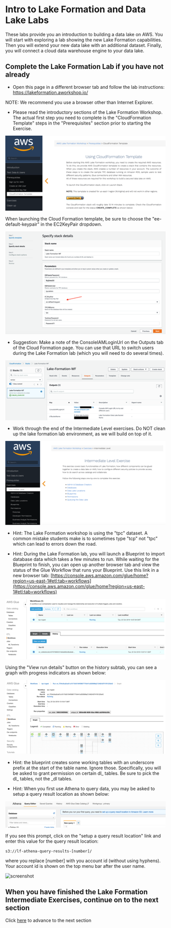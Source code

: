 # Intro to Lake Formation and Data Lake Labs
These labs provide you an introduction to building a data lake on AWS.  You will start with exploring a lab showing the new Lake Formation capabilities.  Then you will extend your new data lake with an additional dataset.  Finally, you will connect a cloud data warehouse engine to your data lake.

## Complete the Lake Formation Lab if you have not already

* Open this page in a different browser tab and follow the lab instructions: https://lakeformation.aworkshop.io/

NOTE: We recommend you use a browser other than Internet Explorer.

* Please read the introductory sections of the Lake Formation Workshop.  The actual first step you need to complete is the "CloudFormation Template" steps in the "Prerequisites" section prior to starting the Exercise.


![screenshot](images/New0b.png)

When launching the Cloud Formation template, be sure to choose the "ee-default-keypair" in the EC2KeyPair dropdown.

![screenshot](images/New0a.png)


* Suggestion: Make a note of the ConsoleIAMLoginUrl on the Outputs tab of the Cloud Formation page.  You can use that URL to switch users during the Lake Formation lab (which you will need to do several times).

![screenshot](images/New0d.png)


* Work through the end of the Intermediate Level exercises.   Do NOT clean up the lake formation lab environment, as we will build on top of it.

![screenshot](images/New0c.png)

* Hint: The Lake Formation workshop is using the "tpc" dataset.  A common mistake students make is to sometimes type "tcp" not "tpc" which can lead to errors down the road.


* Hint: During the Lake Formation lab, you will launch a Blueprint to import database data which takes a few minutes to run.  While waiting for the Blueprint to finish, you can open up another browser tab and view the status of the Glue Workflow that runs your Blueprint.  Use this link in a new browser tab: [https://console.aws.amazon.com/glue/home?region=us-east-1#etl:tab=workflows](https://console.aws.amazon.com/glue/home?region=us-east-1#etl:tab=workflows)

![screenshot](images/New0e.png)

Using the "View run details" button on the history subtab, you can see a graph with progress indicators as shown below:

![screenshot](images/New0f.png)

* Hint: the blueprint creates some working tables with an underscore prefix at the start of the table name.  Ignore those.  Specifically, you will be asked to grant permission on certain dl_ tables.  Be sure to pick the dl_ tables, not the _dl tables.

* Hint: When you first use Athena to query data, you may be asked to setup a query result location as shown below:

![screenshot](images/New0g.png)

If you see this prompt, click on the "setup a query result location" link and enter this value for the query result location:

```
s3://lf-athena-query-results-[number]/
````

where you replace [number] with you account id (without using hyphens).  Your account id is shown on the top menu bar after the user name.

![screenshot](images/New0h.png)




## When you have finished the Lake Formation Intermediate Exercises, continue on to the next section


Click [here](NewLab1b.md) to advance to the next section
